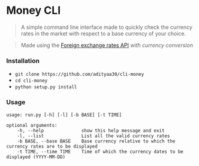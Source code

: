 # Money CLI

> A simple command line interface made to quickly check the currency rates in the market with respect to a base currency of your choice.

> Made using the [Foreign exchange rates API](https://exchangeratesapi.io/) *with currency conversion*


### Installation

+ `git clone https://github.com/adityaa30/cli-money`
+ `cd cli-money`
+ `python setup.py install`

### Usage

```
usage: run.py [-h] [-l] [-b BASE] [-t TIME]

optional arguments:
    -h, --help              show this help message and exit
    -l, --list              List all the valid currency rates
    -b BASE, --base BASE    Base currency relative to which the currency rates are to be displayed
    -t TIME, --time TIME    Time of which the currency dates to be displayed (YYYY-MM-DD)
```